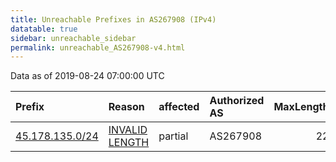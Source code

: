 ```yaml
---
title: Unreachable Prefixes in AS267908 (IPv4)
datatable: true
sidebar: unreachable_sidebar
permalink: unreachable_AS267908-v4.html
---
```


Data as of 2019-08-24 07:00:00 UTC


<div class="datatable-begin"></div>

| Prefix                                                   | Reason                                                                                                     | affected   | Authorized AS   |   MaxLength | Anchor                                         |   unreachable /24s |
|:---------------------------------------------------------|:-----------------------------------------------------------------------------------------------------------|:-----------|:----------------|------------:|:-----------------------------------------------|-------------------:|
| [45.178.135.0/24](https://stat.ripe.net/45.178.135.0/24) | [INVALID LENGTH](https://rpki-validator.ripe.net/announcement-preview?asn=AS267908&prefix=45.178.135.0/24) | partial    | AS267908        |          22 | [LACNIC](unreachable_LACNIC_RPKI_Root-v4.html) |                  1 |

<div class="datatable-end"></div>